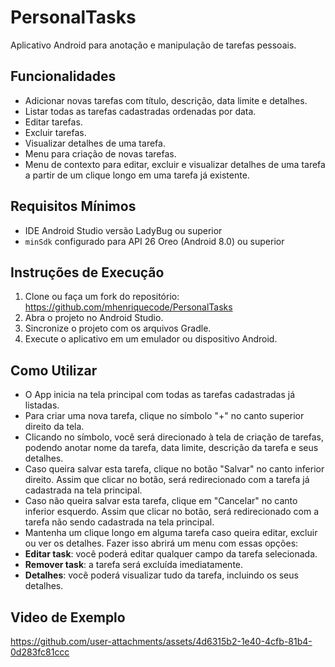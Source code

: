 # PersonalTasks
Aplicativo Android para anotação e manipulação de tarefas pessoais.

## Funcionalidades

- Adicionar novas tarefas com título, descrição, data limite e detalhes.
- Listar todas as tarefas cadastradas ordenadas por data.
- Editar tarefas.
- Excluir tarefas.
- Visualizar detalhes de uma tarefa.
- Menu para criação de novas tarefas.
- Menu de contexto para editar, excluir e visualizar detalhes de uma tarefa a partir de um clique longo em uma tarefa já existente.

## Requisitos Mínimos

- IDE Android Studio versão LadyBug ou superior
- `minSdk` configurado para API 26 Oreo (Android 8.0) ou superior

## Instruções de Execução

1. Clone ou faça um fork do repositório: https://github.com/mhenriquecode/PersonalTasks
2. Abra o projeto no Android Studio.
3. Sincronize o projeto com os arquivos Gradle.
4. Execute o aplicativo em um emulador ou dispositivo Android.

## Como Utilizar

- O App inicia na tela principal com todas as tarefas cadastradas já listadas.
- Para criar uma nova tarefa, clique no símbolo "+" no canto superior direito da tela.
- Clicando no símbolo, você será direcionado à tela de criação de tarefas, podendo anotar nome da tarefa, data limite, descrição da tarefa e seus detalhes.
- Caso queira salvar esta tarefa, clique no botão "Salvar" no canto inferior direito. Assim que clicar no botão, será redirecionado com a tarefa já cadastrada na tela principal.
- Caso não queira salvar esta tarefa, clique em "Cancelar" no canto inferior esquerdo. Assim que clicar no botão, será redirecionado com a tarefa não sendo cadastrada na tela principal.
- Mantenha um clique longo em alguma tarefa caso queira editar, excluir ou ver os detalhes. Fazer isso abrirá um menu com essas opções:
- **Editar task**: você poderá editar qualquer campo da tarefa selecionada.
- **Remover task**: a tarefa será excluída imediatamente.
- **Detalhes**: você poderá visualizar tudo da tarefa, incluindo os seus detalhes.

## Video de Exemplo

https://github.com/user-attachments/assets/4d6315b2-1e40-4cfb-81b4-0d283fc81ccc
